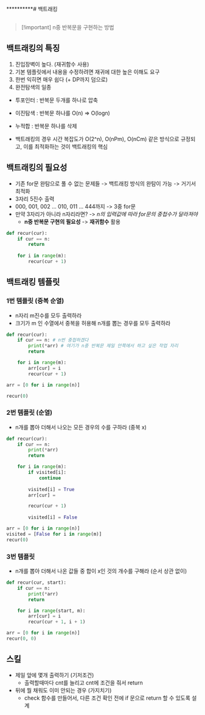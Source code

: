 **********# 백트래킹

```table-of-contents
```

> [!important] n중 반복문을 구현하는 방법


## 백트래킹의 특징

1. 진입장벽이 높다. (재귀함수 사용)
2. 기본 템플릿에서 내용을 수정하려면 재귀에 대한 높은 이해도 요구
3. 한번 익히면 매우 쉽다 (+ DP까지 덤으로)
4. 완전탐색의 일종

- 투포인터 : 반복문 두개를 하나로 압축
- 이진탐색 : 반복문 하나를 O(n) => O(logn)
- 누적합 : 반복문 하나를 삭제

- 백트래킹의 경우 시간 복잡도가 O(2^n), O(nPm), O(nCm) 같은 방식으로 규정되고, 이를 최적화하는 것이 백트래킹의 핵심


## 백트래킹의 필요성

- 기존 for문 완탐으로 풀 수 없는 문제들 -> 백트래킹 방식의 완탐이 가능 -> 거기서 최적화
- 3자리 5진수 출력
- 000, 001, 002 ... 010, 011 ... 444까지 -> 3중 for문
- 만약 3자리가 아니라 n자리라면? -> *n의 입력값에 따라 for문의 중첩수가 달라져야*
	- **n중 반복문 구현의 필요성** -> **재귀함수** 활용

```python
def recur(cur):
	if cur == n:
		return
		
	for i in range(m):
		recur(cur + 1)
```


##  백트래킹 템플릿

### 1번 템플릿 (중복 순열)
- n자리 m진수를 모두 출력하라 
- 크기가 m 인 수열에서 중복을 허용해 n개를 뽑는 경우를 모두 출력하라
```python
def recur(cur):
	if cur == n: # n번 중첩하겠다
		print(*arr) # 여기가 n중 반복문 제일 안쪽에서 하고 싶은 작업 자리
		return	

	for i in range(m):
		arr[cur] = i
		recur(cur + 1)

arr = [0 for i in range(n)]

recur(0)

```

### 2번 템플릿 (순열)
- n개를 뽑아 더해서 나오는 모든 경우의 수를 구하라 (중복 x)

```python
def recur(cur):
	if cur == n:
		print(*arr)
		return

	for i in range(m):
		if visited[i]:
			continue
			
		visited[i] = True
		arr[cur] = 

		recur(cur + 1)
		
		visited[i] = False

arr = [0 for i in range(n)]
visited = [False for i in range(m)]
recur(0)

```


### 3번 템플릿 
- n개를 뽑아 더해서 나온 값들 중 합이 x인 것의 개수를 구해라 (순서 상관 없이)

```python
def recur(cur, start):
	if cur == n:
		print(*arr)
		return

	for i in range(start, m):
		arr[cur] = i
		recur(cur + 1, i + 1)

arr = [0 for i in range(n)]
recur(0, 0)
```


## 스킬

- 제일 앞에 몇개 출력하기 (기저조건)
	- 출력할때마다 cnt를 늘리고 cnt에 조건을 줘서 return
- 뒤에 뭘 채워도 이미 안되는 경우 (가지치기)
	- check 함수를 만들어서, 다른 조건 확인 전에 if 문으로 return 할 수 있도록 설계